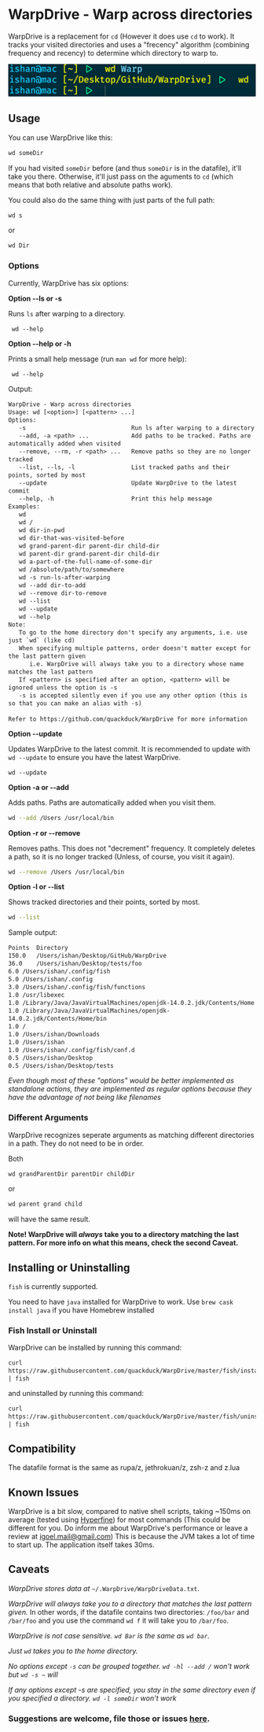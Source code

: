 # WarpDrive - Warp across directories

WarpDrive is a replacement for `cd` (However it does use `cd` to work). It tracks your visited directories and uses a "frecency" algorithm (combining frequency and recency) to determine which directory to warp to.

![Example Usage](example.png)

## Usage

You can use WarpDrive like this:
```sh
wd someDir
```
If you had visited `someDir` before (and thus `someDir` is in the datafile), it'll take you there. Otherwise, it'll just pass on the aguments to `cd` (which means that both relative and absolute paths work).

You could also do the same thing with just parts of the full path:
 ```sh
 wd s
 ```
 or 
 ```sh
 wd Dir
 ```
 ### Options 
 Currently, WarpDrive has six options:
 
 **Option --ls or -s**
 
 Runs `ls` after warping to a directory.
 ```
  wd --help
 ```
 
 **Option --help or -h**

Prints a small help message (run `man wd` for more help):

```
 wd --help
```
Output:
```
WarpDrive - Warp across directories
Usage: wd [<option>] [<pattern> ...]
Options:
   -s                              Run ls after warping to a directory
   --add, -a <path> ...            Add paths to be tracked. Paths are automatically added when visited
   --remove, --rm, -r <path> ...   Remove paths so they are no longer tracked
   --list, --ls, -l                List tracked paths and their points, sorted by most
   --update                        Update WarpDrive to the latest commit
   --help, -h                      Print this help message
Examples:
   wd
   wd /
   wd dir-in-pwd
   wd dir-that-was-visited-before
   wd grand-parent-dir parent-dir child-dir
   wd parent-dir grand-parent-dir child-dir
   wd a-part-of-the-full-name-of-some-dir
   wd /absolute/path/to/somewhere
   wd -s run-ls-after-warping
   wd --add dir-to-add
   wd --remove dir-to-remove
   wd --list
   wd --update
   wd --help
Note:
   To go to the home directory don't specify any arguments, i.e. use just `wd` (like cd)
   When specifying multiple patterns, order doesn't matter except for the last pattern given
      i.e. WarpDrive will always take you to a directory whose name matches the last pattern
   If <pattern> is specified after an option, <pattern> will be ignored unless the option is -s
   -s is accepted silently even if you use any other option (this is so that you can make an alias with -s)

Refer to https://github.com/quackduck/WarpDrive for more information
```
 
 **Option --update**
 
Updates WarpDrive to the latest commit. It is recommended to update with `wd --update` to ensure you have the latest WarpDrive.

```
wd --update
```
 
 **Option -a or --add**

Adds paths. Paths are automatically added when you visit them.

```sh
wd --add /Users /usr/local/bin
```

 **Option -r or --remove**

Removes paths. This does not "decrement" frequency. It completely deletes a path, so it is no longer tracked (Unless, of course, you visit it again).

```sh
wd --remove /Users /usr/local/bin
```
**Option -l or --list**

Shows tracked directories and their points, sorted by most.
```sh
wd --list
```
Sample output:
```
Points	Directory
150.0	/Users/ishan/Desktop/GitHub/WarpDrive
36.0	/Users/ishan/Desktop/tests/foo
6.0	/Users/ishan/.config/fish
5.0	/Users/ishan/.config
3.0	/Users/ishan/.config/fish/functions
1.0	/usr/libexec
1.0	/Library/Java/JavaVirtualMachines/openjdk-14.0.2.jdk/Contents/Home
1.0	/Library/Java/JavaVirtualMachines/openjdk-14.0.2.jdk/Contents/Home/bin
1.0	/
1.0	/Users/ishan/Downloads
1.0	/Users/ishan
1.0	/Users/ishan/.config/fish/conf.d
0.5	/Users/ishan/Desktop
0.5	/Users/ishan/Desktop/tests
```

 _Even though most of these "options" would be better implemented as standalone actions, they are implemented as regular options because they have the advantage of not being like filenames_
 
 ### Different Arguments
 
 WarpDrive recognizes seperate arguments as matching different directories in a path. They do not need to be in order.
 
 Both
 ```sh
 wd grandParentDir parentDir childDir
 ```
 or 
 ```sh
 wd parent grand child
 ```
 will have the same result. 
 
 **Note! WarpDrive will *always* take you to a directory matching the last pattern. For more info on what this means, check the second Caveat.**
 
 ## Installing or Uninstalling
 
 `fish` is currently supported.
 
 You need to have `java` installed for WarpDrive to work. Use `brew cask install java` if you have Homebrew installed
 
 ### Fish Install or Uninstall
 
WarpDrive can be installed by running this command:

```fish
curl https://raw.githubusercontent.com/quackduck/WarpDrive/master/fish/install.fish | fish
```

and uninstalled by running this command:

```fish
curl https://raw.githubusercontent.com/quackduck/WarpDrive/master/fish/uninstall.fish | fish
```

## Compatibility

The datafile format is the same as rupa/z, jethrokuan/z, zsh-z and z.lua

## Known Issues

WarpDrive is a bit slow, compared to native shell scripts, taking ~150ms on average (tested using [Hyperfine](https://github.com/sharkdp/hyperfine)) for most commands (This could be different for you. Do inform me about WarpDrive's performance or leave a review at <igoel.mail@gmail.com>)
This is because the JVM takes a lot of time to start up. The application itself takes 30ms.
 
 ## Caveats
 
  _WarpDrive stores data at_ `~/.WarpDrive/WarpDriveData.txt`.
 
 _WarpDrive will always take you to a directory that matches the last pattern given._ In other words, if the datafile contains two directories: `/foo/bar` and `/bar/foo` and you use the command `wd f` it will take you to `/bar/foo`.
 
 _WarpDrive is not case sensitive. `wd Bar` is the same as `wd bar`._

_Just `wd` takes you to the home directory._

_No options except `-s` can be grouped together. `wd -hl --add /` won't work but `wd -s ~` will_

_If any options except -s are specified, you stay in the same directory even if you specified a directory. `wd -l someDir` won't work_
 
 ### Suggestions are welcome, file those or issues [here](https://github.com/quackduck/WarpDrive/issues).
